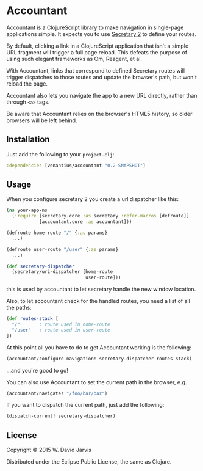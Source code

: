 # Accountant

Accountant is a ClojureScript library to make navigation in single-page
applications simple. It expects you to use [Secretary 2](https://github.com/gf3/secretary/tree/v2.0.0) to define your routes.

By default, clicking a link in a ClojureScript application that isn't a simple
URL fragment will trigger a full page reload. This defeats the purpose of using
such elegant frameworks as Om, Reagent, et al.

With Accountant, links that correspond to defined Secretary routes will trigger
dispatches to those routes and update the browser's path, but won't reload the
page.

Accountant also lets you navigate the app to a new URL directly, rather than through
`<a>` tags.

Be aware that Accountant relies on the browser's HTML5 history, so older
browsers will be left behind.

## Installation

Just add the following to your `project.clj`:

```clojure
:dependencies [venantius/accountant "0.2-SNAPSHOT"]
```

## Usage

When you configure secretary 2 you create a url dispatcher like this:

```clojure
(ns your-app-ns
  (:require [secretary.core :as secretary :refer-macros [defroute]]
            [accountant.core :as accountant]))

(defroute home-route "/" {:as params}
  ...)

(defroute user-route "/user" {:as params}
  ...)

(def secretary-dispatcher
  (secretary/uri-dispatcher [home-route
                             user-route]))
```

this is used by accountant to let secretary handle the new window location.

Also, to let accountant check for the handled routes, you need a list of all the paths:

```clojure
(def routes-stack [
  "/"       ; route used in home-route
  "/user"   ; route used in user-route
])
```

At this point all you have to do to get Accountant working is the following:

```clojure
(accountant/configure-navigation! secretary-dispatcher routes-stack)
```

...and you're good to go!

You can also use Accountant to set the current path in the browser, e.g.

```clojure
(accountant/navigate! "/foo/bar/baz")
```

If you want to dispatch the current path, just add the following:

```clojure
(dispatch-current! secretary-dispatcher)
```

## License

Copyright © 2015 W. David Jarvis

Distributed under the Eclipse Public License, the same as Clojure.
